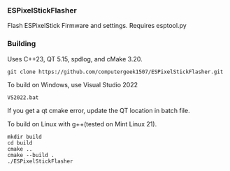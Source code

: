 ### ESPixelStickFlasher

Flash ESPixelStick Firmware and settings. Requires esptool.py

### Building
Uses C++23, QT 5.15, spdlog, and cMake 3.20.

```git clone https://github.com/computergeek1507/ESPixelStickFlasher.git```

To build on Windows, use Visual Studio 2022

```VS2022.bat```

If you get a qt cmake error, update the QT location in batch file.

To build on Linux with g++(tested on Mint Linux 21).

```
mkdir build
cd build
cmake ..
cmake --build .
./ESPixelStickFlasher
```
